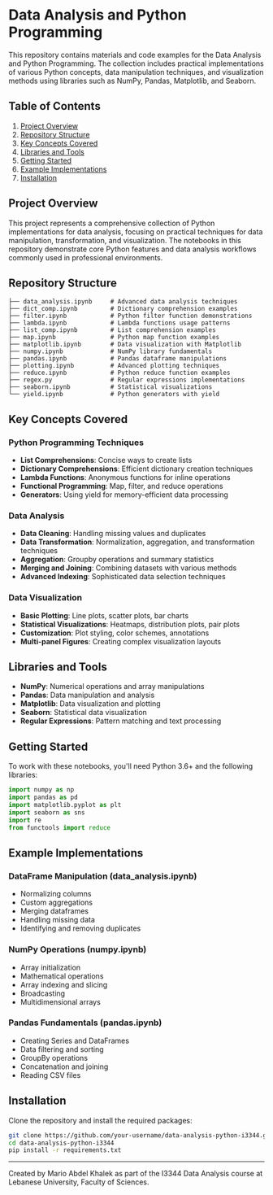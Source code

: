 # Data Analysis and Python Programming

This repository contains materials and code examples for the Data Analysis and Python Programming. The collection includes practical implementations of various Python concepts, data manipulation techniques, and visualization methods using libraries such as NumPy, Pandas, Matplotlib, and Seaborn.

## Table of Contents

1. [Project Overview](#project-overview)
2. [Repository Structure](#repository-structure)
3. [Key Concepts Covered](#key-concepts-covered)
4. [Libraries and Tools](#libraries-and-tools)
5. [Getting Started](#getting-started)
6. [Example Implementations](#example-implementations)
7. [Installation](#installation)

## Project Overview

This project represents a comprehensive collection of Python implementations for data analysis, focusing on practical techniques for data manipulation, transformation, and visualization. The notebooks in this repository demonstrate core Python features and data analysis workflows commonly used in professional environments.

## Repository Structure

```
├── data_analysis.ipynb     # Advanced data analysis techniques
├── dict_comp.ipynb         # Dictionary comprehension examples
├── filter.ipynb            # Python filter function demonstrations
├── lambda.ipynb            # Lambda functions usage patterns
├── list_comp.ipynb         # List comprehension examples
├── map.ipynb               # Python map function examples
├── matplotlib.ipynb        # Data visualization with Matplotlib
├── numpy.ipynb             # NumPy library fundamentals
├── pandas.ipynb            # Pandas dataframe manipulations
├── plotting.ipynb          # Advanced plotting techniques
├── reduce.ipynb            # Python reduce function examples
├── regex.py                # Regular expressions implementations
├── seaborn.ipynb           # Statistical visualizations
└── yield.ipynb             # Python generators with yield
```

## Key Concepts Covered

### Python Programming Techniques
- **List Comprehensions**: Concise ways to create lists
- **Dictionary Comprehensions**: Efficient dictionary creation techniques
- **Lambda Functions**: Anonymous functions for inline operations
- **Functional Programming**: Map, filter, and reduce operations
- **Generators**: Using yield for memory-efficient data processing

### Data Analysis
- **Data Cleaning**: Handling missing values and duplicates
- **Data Transformation**: Normalization, aggregation, and transformation techniques
- **Aggregation**: Groupby operations and summary statistics
- **Merging and Joining**: Combining datasets with various methods
- **Advanced Indexing**: Sophisticated data selection techniques

### Data Visualization
- **Basic Plotting**: Line plots, scatter plots, bar charts
- **Statistical Visualizations**: Heatmaps, distribution plots, pair plots
- **Customization**: Plot styling, color schemes, annotations
- **Multi-panel Figures**: Creating complex visualization layouts

## Libraries and Tools

- **NumPy**: Numerical operations and array manipulations
- **Pandas**: Data manipulation and analysis
- **Matplotlib**: Data visualization and plotting
- **Seaborn**: Statistical data visualization
- **Regular Expressions**: Pattern matching and text processing

## Getting Started

To work with these notebooks, you'll need Python 3.6+ and the following libraries:

```python
import numpy as np
import pandas as pd
import matplotlib.pyplot as plt
import seaborn as sns
import re
from functools import reduce
```

## Example Implementations

### DataFrame Manipulation (data_analysis.ipynb)
- Normalizing columns
- Custom aggregations
- Merging dataframes
- Handling missing data
- Identifying and removing duplicates

### NumPy Operations (numpy.ipynb)
- Array initialization
- Mathematical operations
- Array indexing and slicing
- Broadcasting
- Multidimensional arrays

### Pandas Fundamentals (pandas.ipynb)
- Creating Series and DataFrames
- Data filtering and sorting
- GroupBy operations
- Concatenation and joining
- Reading CSV files

## Installation

Clone the repository and install the required packages:

```bash
git clone https://github.com/your-username/data-analysis-python-i3344.git
cd data-analysis-python-i3344
pip install -r requirements.txt
```

---

Created by Mario Abdel Khalek as part of the I3344 Data Analysis course at Lebanese University, Faculty of Sciences.

